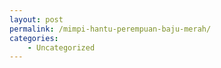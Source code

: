```yaml
---
layout: post
permalink: /mimpi-hantu-perempuan-baju-merah/
categories:
    - Uncategorized
---
```


